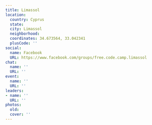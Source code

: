 ```yaml
---
title: Limassol
location:
  country: Cyprus
  state: 
  city: Limassol
  neighborhood: 
  coordinates: 34.673564, 33.042341
  plusCode: ''
social:
  name: Facebook
  URL: https://www.facebook.com/groups/free.code.camp.limassol
chat:
  name: ''
  URL: ''
event:
  name: ''
  URL: ''
leaders:
- name: ''
  URL: ''
photos:
  old: 
  cover: ''
---
```

